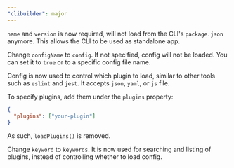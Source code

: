 ```yaml
---
"clibuilder": major
---
```


`name` and `version` is now required, will not load from the CLI's `package.json` anymore.
This allows the CLI to be used as standalone app.

Change `configName` to `config`.
If not specified, config will not be loaded.
You can set it to `true` or to a specific config file name.

Config is now used to control which plugin to load,
similar to other tools such as `eslint` and `jest`.
It accepts `json`, `yaml`, or `js` file.

To specify plugins, add them under the `plugins` property:

```json
{
  "plugins": ["your-plugin"]
}
```

As such, `loadPlugins()` is removed.

Change `keyword` to `keywords`. It is now used for searching and listing of plugins,
instead of controlling whether to load config.

